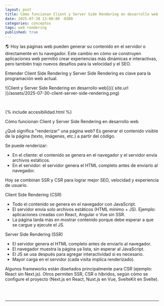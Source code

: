 ```yaml
---
layout: post
title: Cómo funcionan Client y Server Side Rendering en desarrollo web
date: 2025-07-30 13:00:00 -0300
categories: conceptos
tags: web rendering
published: true
---
```


🌎 Hoy las páginas web pueden generar su contenido en el servidor o directamente en tu navegador. Este cambio en cómo se construyen aplicaciones web permitió crear experiencias más dinámicas e interactivas, pero también trajo nuevos desafíos para la velocidad y el SEO.

Entender Client Side Rendering y Server Side Rendering es clave para la programación web actual.

![Client y Server Side Rendering en desarrollo web]({{ site.url }}/assets/2025-07-30-client-server-side-rendering.png)


&nbsp;

{% include accesibilidad.html %}

Cómo funcionan Client y Server Side Rendering en desarrollo web

¿Qué significa "renderizar" una página web? Es generar el contenido visible de la página (texto, imágenes, etc.) a partir del código.

Se puede renderizar:
- En el cliente: el contenido se genera en el navegador y el servidor envía archivos estáticos.
- En el servidor: el servidor genera el HTML completo antes de enviarlo al navegador.

Hoy se combinan SSR y CSR para lograr mejor SEO, velocidad y experiencia de usuario.

Client Side Rendering (CSR)
- Todo el contenido se genera en el navegador con JavaScript.
- El servidor envía solo archivos estáticos (HTML mínimo + JS). Ejemplo: aplicaciones creadas con React, Angular o Vue sin SSR.
- La página tarda más en mostrar contenido porque debe esperar a que se cargue y ejecute el JS.

Server Side Rendering (SSR)
- El servidor genera el HTML completo antes de enviarlo al navegador.
- El navegador muestra la página ya lista, sin esperar al JavaScript.
- El JS se usa después para agregar interactividad si es necesario.
- Mayor carga en el servidor (cada visita implica renderizado).

Algunos frameworks están diseñados principalmente para CSR (ejemplo: React sin Next.js). Otros permiten SSR, CSR o híbridos, según cómo se configure el proyecto (Next.js en React, Nuxt.js en Vue, SvelteKit en Svelte).


</div></details>
<br />&nbsp;
<hr />
